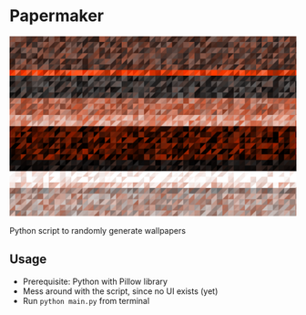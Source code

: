 # Papermaker
![Example Image](./Example.PNG "Example Image")

Python script to randomly generate wallpapers 

## Usage
* Prerequisite: Python with Pillow library
* Mess around with the script, since no UI exists (yet)
* Run `python main.py` from terminal
